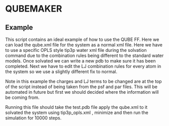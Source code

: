 # QUBEMAKER

## Example

This script contains an ideal example of how to use the QUBE FF. Here we can load the qube.xml file for the system as a normal xml file. 
Here we have to use a specific OPLS style tip3p water xml file during the solvation command due to the combination rules being different to the standard water models.
Once solvated we can write a new pdb to make sure it has been completed.
Next we have to edit the LJ combination rules for every atom in the system so we use a slightly different fix to normal.

Note in this example the charges and LJ terms to be changed are at the top of the script instead of being taken from the psf and par files. 
This will be  automated in future but first we should decided where the information will be coming from.  

Running this file should take the test.pdb file apply the qube.xml to it solvated the system using tip3p_opls.xml , minimize and then run the simulation for 10000 steps.

 